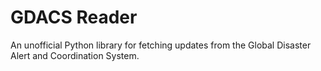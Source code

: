 # GDACS Reader
An unofficial Python library for fetching updates from the Global Disaster Alert and Coordination System.